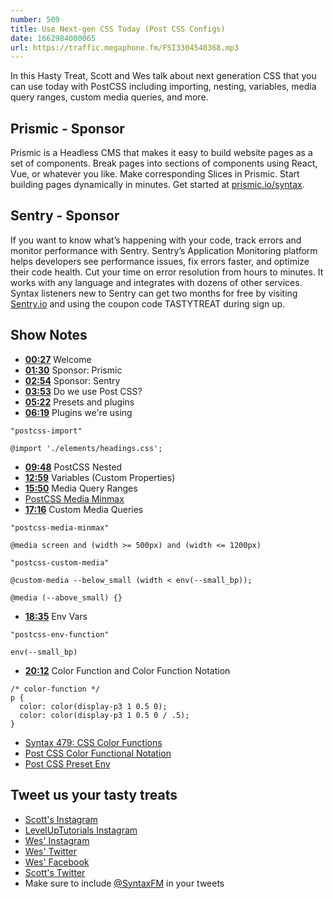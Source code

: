 ```yaml
---
number: 509
title: Use Next-gen CSS Today (Post CSS Configs)
date: 1662984000065
url: https://traffic.megaphone.fm/FSI3304540368.mp3
---
```


In this Hasty Treat, Scott and Wes talk about next generation CSS that you can use today with PostCSS including importing, nesting, variables, media query ranges, custom media queries, and more.

## Prismic - Sponsor

Prismic is a Headless CMS that makes it easy to build website pages as a set of components. Break pages into sections of components using React, Vue, or whatever you like. Make corresponding Slices in Prismic. Start building pages dynamically in minutes. Get started at [prismic.io/syntax](https://prismic.io/syntax).

## Sentry - Sponsor

If you want to know what’s happening with your code, track errors and monitor performance with Sentry. Sentry’s Application Monitoring platform helps developers see performance issues, fix errors faster, and optimize their code health. Cut your time on error resolution from hours to minutes. It works with any language and integrates with dozens of other services. Syntax listeners new to Sentry can get two months for  free by visiting [Sentry.io](https://sentry.io) and using the coupon code TASTYTREAT during sign up.

## Show Notes

* **[00:27](#t=00:27)** Welcome
* **[01:30](#t=01:30)** Sponsor: Prismic
* **[02:54](#t=02:54)** Sponsor: Sentry
* **[03:53](#t=03:53)** Do we use Post CSS?
* **[05:22](#t=05:22)** Presets and plugins
* **[06:19](#t=06:19)** Plugins we're using

```
"postcss-import"

@import './elements/headings.css';
```

* **[09:48](#t=09:48)** PostCSS Nested
* **[12:59](#t=12:59)** Variables (Custom Properties)
* **[15:50](#t=15:50)** Media Query Ranges
* [PostCSS Media Minmax](https://github.com/postcss/postcss-media-minmax)
* **[17:16](#t=17:16)** Custom Media Queries

```
"postcss-media-minmax"

@media screen and (width >= 500px) and (width <= 1200px)
```

```
"postcss-custom-media"

@custom-media --below_small (width < env(--small_bp));

@media (--above_small) {}
```

* **[18:35](#t=18:35)** Env Vars

```
"postcss-env-function"

env(--small_bp)
```

* **[20:12](#t=20:12)** Color Function and Color Function Notation

```
/* color-function */
p {
  color: color(display-p3 1 0.5 0);
  color: color(display-p3 1 0.5 0 / .5);
}
```

* [Syntax 479: CSS Color Functions](https://syntax.fm/show/479/css5-color-functions)
* [Post CSS Color Functional Notation](https://github.com/csstools/postcss-plugins/tree/main/plugins/postcss-color-functional-notation#readme)
* [Post CSS Preset Env](https://github.com/csstools/postcss-plugins/blob/main/plugin-packs/postcss-preset-env/FEATURES.md )

## Tweet us your tasty treats

* [Scott's Instagram](https://www.instagram.com/stolinski/)
* [LevelUpTutorials Instagram](https://www.instagram.com/LevelUpTutorials/)
* [Wes' Instagram](https://www.instagram.com/wesbos/)
* [Wes' Twitter](https://twitter.com/wesbos)
* [Wes' Facebook](https://www.facebook.com/wesbos.developer)
* [Scott's Twitter](https://twitter.com/stolinski)
* Make sure to include [@SyntaxFM](https://twitter.com/SyntaxFM) in your tweets
